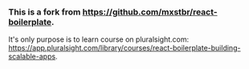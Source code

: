 ### This is a fork from https://github.com/mxstbr/react-boilerplate. 

It's only purpose is to learn course on pluralsight.com: https://app.pluralsight.com/library/courses/react-boilerplate-building-scalable-apps. 
